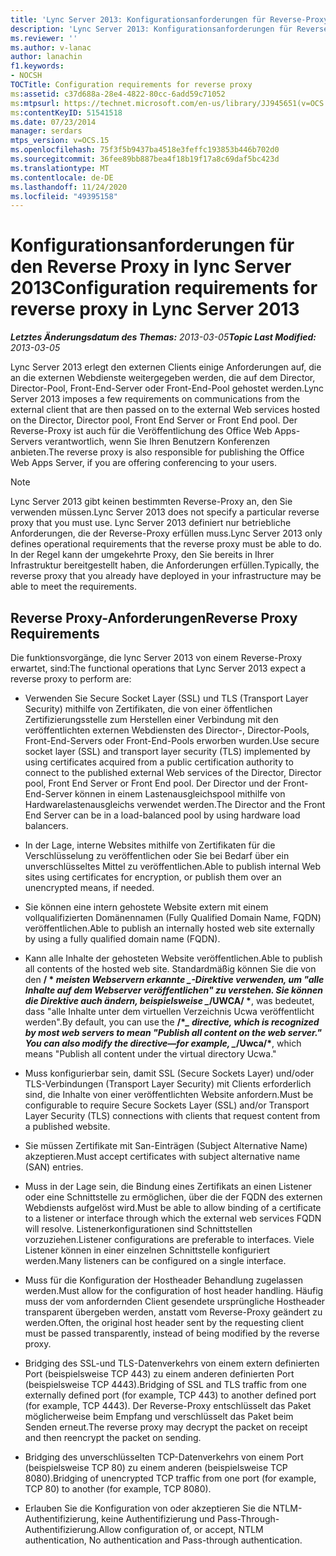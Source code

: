 ```yaml
---
title: 'Lync Server 2013: Konfigurationsanforderungen für Reverse-Proxy'
description: 'Lync Server 2013: Konfigurationsanforderungen für Reverse-Proxy.'
ms.reviewer: ''
ms.author: v-lanac
author: lanachin
f1.keywords:
- NOCSH
TOCTitle: Configuration requirements for reverse proxy
ms:assetid: c37d688a-28e4-4822-80cc-6add59c71052
ms:mtpsurl: https://technet.microsoft.com/en-us/library/JJ945651(v=OCS.15)
ms:contentKeyID: 51541518
ms.date: 07/23/2014
manager: serdars
mtps_version: v=OCS.15
ms.openlocfilehash: 75f3f5b9437ba4518e3feffc193853b446b702d0
ms.sourcegitcommit: 36fee89bb887bea4f18b19f17a8c69daf5bc423d
ms.translationtype: MT
ms.contentlocale: de-DE
ms.lasthandoff: 11/24/2020
ms.locfileid: "49395158"
---
```

# <a name="configuration-requirements-for-reverse-proxy-in-lync-server-2013"></a><span data-ttu-id="2fb25-103">Konfigurationsanforderungen für den Reverse Proxy in lync Server 2013</span><span class="sxs-lookup"><span data-stu-id="2fb25-103">Configuration requirements for reverse proxy in Lync Server 2013</span></span>

<div data-xmlns="http://www.w3.org/1999/xhtml">

<div class="topic" data-xmlns="http://www.w3.org/1999/xhtml" data-msxsl="urn:schemas-microsoft-com:xslt" data-cs="https://msdn.microsoft.com/">

<div data-asp="https://msdn2.microsoft.com/asp">



</div>

<div id="mainSection">

<div id="mainBody"><span data-ttu-id="2fb25-104">

<span> </span></span><span class="sxs-lookup"><span data-stu-id="2fb25-104">

<span> </span></span></span>

<span data-ttu-id="2fb25-105">_**Letztes Änderungsdatum des Themas:** 2013-03-05_</span><span class="sxs-lookup"><span data-stu-id="2fb25-105">_**Topic Last Modified:** 2013-03-05_</span></span>

<span data-ttu-id="2fb25-106">Lync Server 2013 erlegt den externen Clients einige Anforderungen auf, die an die externen Webdienste weitergegeben werden, die auf dem Director, Director-Pool, Front-End-Server oder Front-End-Pool gehostet werden.</span><span class="sxs-lookup"><span data-stu-id="2fb25-106">Lync Server 2013 imposes a few requirements on communications from the external client that are then passed on to the external Web services hosted on the Director, Director pool, Front End Server or Front End pool.</span></span> <span data-ttu-id="2fb25-107">Der Reverse-Proxy ist auch für die Veröffentlichung des Office Web Apps-Servers verantwortlich, wenn Sie Ihren Benutzern Konferenzen anbieten.</span><span class="sxs-lookup"><span data-stu-id="2fb25-107">The reverse proxy is also responsible for publishing the Office Web Apps Server, if you are offering conferencing to your users.</span></span>

<div>


> [!NOTE]  
> <span data-ttu-id="2fb25-108">Lync Server 2013 gibt keinen bestimmten Reverse-Proxy an, den Sie verwenden müssen.</span><span class="sxs-lookup"><span data-stu-id="2fb25-108">Lync Server 2013 does not specify a particular reverse proxy that you must use.</span></span> <span data-ttu-id="2fb25-109">Lync Server 2013 definiert nur betriebliche Anforderungen, die der Reverse-Proxy erfüllen muss.</span><span class="sxs-lookup"><span data-stu-id="2fb25-109">Lync Server 2013 only defines operational requirements that the reverse proxy must be able to do.</span></span> <span data-ttu-id="2fb25-110">In der Regel kann der umgekehrte Proxy, den Sie bereits in Ihrer Infrastruktur bereitgestellt haben, die Anforderungen erfüllen.</span><span class="sxs-lookup"><span data-stu-id="2fb25-110">Typically, the reverse proxy that you already have deployed in your infrastructure may be able to meet the requirements.</span></span>



</div>

<div>

## <a name="reverse-proxy-requirements"></a><span data-ttu-id="2fb25-111">Reverse Proxy-Anforderungen</span><span class="sxs-lookup"><span data-stu-id="2fb25-111">Reverse Proxy Requirements</span></span>

<span data-ttu-id="2fb25-112">Die funktionsvorgänge, die lync Server 2013 von einem Reverse-Proxy erwartet, sind:</span><span class="sxs-lookup"><span data-stu-id="2fb25-112">The functional operations that Lync Server 2013 expect a reverse proxy to perform are:</span></span>

  - <span data-ttu-id="2fb25-113">Verwenden Sie Secure Socket Layer (SSL) und TLS (Transport Layer Security) mithilfe von Zertifikaten, die von einer öffentlichen Zertifizierungsstelle zum Herstellen einer Verbindung mit den veröffentlichten externen Webdiensten des Director-, Director-Pools, Front-End-Servers oder Front-End-Pools erworben wurden.</span><span class="sxs-lookup"><span data-stu-id="2fb25-113">Use secure socket layer (SSL) and transport layer security (TLS) implemented by using certificates acquired from a public certification authority to connect to the published external Web services of the Director, Director pool, Front End Server or Front End pool.</span></span> <span data-ttu-id="2fb25-114">Der Director und der Front-End-Server können in einem Lastenausgleichspool mithilfe von Hardwarelastenausgleichs verwendet werden.</span><span class="sxs-lookup"><span data-stu-id="2fb25-114">The Director and the Front End Server can be in a load-balanced pool by using hardware load balancers.</span></span>

  - <span data-ttu-id="2fb25-115">In der Lage, interne Websites mithilfe von Zertifikaten für die Verschlüsselung zu veröffentlichen oder Sie bei Bedarf über ein unverschlüsseltes Mittel zu veröffentlichen.</span><span class="sxs-lookup"><span data-stu-id="2fb25-115">Able to publish internal Web sites using certificates for encryption, or publish them over an unencrypted means, if needed.</span></span>

  - <span data-ttu-id="2fb25-116">Sie können eine intern gehostete Website extern mit einem vollqualifizierten Domänennamen (Fully Qualified Domain Name, FQDN) veröffentlichen.</span><span class="sxs-lookup"><span data-stu-id="2fb25-116">Able to publish an internally hosted web site externally by using a fully qualified domain name (FQDN).</span></span>

  - <span data-ttu-id="2fb25-117">Kann alle Inhalte der gehosteten Website veröffentlichen.</span><span class="sxs-lookup"><span data-stu-id="2fb25-117">Able to publish all contents of the hosted web site.</span></span> <span data-ttu-id="2fb25-118">Standardmäßig können Sie die von den **/ \* *meisten Webservern erkannte _-Direktive verwenden, um "alle Inhalte auf dem Webserver veröffentlichen" zu verstehen. Sie können die Direktive auch ändern, beispielsweise _*/UWCA/ \***, was bedeutet, dass "alle Inhalte unter dem virtuellen Verzeichnis Ucwa veröffentlicht werden".</span><span class="sxs-lookup"><span data-stu-id="2fb25-118">By default, you can use the **/\**_ directive, which is recognized by most web servers to mean "Publish all content on the web server." You can also modify the directive—for example, _*/Uwca/\***, which means "Publish all content under the virtual directory Ucwa."</span></span>

  - <span data-ttu-id="2fb25-119">Muss konfigurierbar sein, damit SSL (Secure Sockets Layer) und/oder TLS-Verbindungen (Transport Layer Security) mit Clients erforderlich sind, die Inhalte von einer veröffentlichten Website anfordern.</span><span class="sxs-lookup"><span data-stu-id="2fb25-119">Must be configurable to require Secure Sockets Layer (SSL) and/or Transport Layer Security (TLS) connections with clients that request content from a published website.</span></span>

  - <span data-ttu-id="2fb25-120">Sie müssen Zertifikate mit San-Einträgen (Subject Alternative Name) akzeptieren.</span><span class="sxs-lookup"><span data-stu-id="2fb25-120">Must accept certificates with subject alternative name (SAN) entries.</span></span>

  - <span data-ttu-id="2fb25-121">Muss in der Lage sein, die Bindung eines Zertifikats an einen Listener oder eine Schnittstelle zu ermöglichen, über die der FQDN des externen Webdiensts aufgelöst wird.</span><span class="sxs-lookup"><span data-stu-id="2fb25-121">Must be able to allow binding of a certificate to a listener or interface through which the external web services FQDN will resolve.</span></span> <span data-ttu-id="2fb25-122">Listenerkonfigurationen sind Schnittstellen vorzuziehen.</span><span class="sxs-lookup"><span data-stu-id="2fb25-122">Listener configurations are preferable to interfaces.</span></span> <span data-ttu-id="2fb25-123">Viele Listener können in einer einzelnen Schnittstelle konfiguriert werden.</span><span class="sxs-lookup"><span data-stu-id="2fb25-123">Many listeners can be configured on a single interface.</span></span>

  - <span data-ttu-id="2fb25-124">Muss für die Konfiguration der Hostheader Behandlung zugelassen werden.</span><span class="sxs-lookup"><span data-stu-id="2fb25-124">Must allow for the configuration of host header handling.</span></span> <span data-ttu-id="2fb25-125">Häufig muss der vom anfordernden Client gesendete ursprüngliche Hostheader transparent übergeben werden, anstatt vom Reverse-Proxy geändert zu werden.</span><span class="sxs-lookup"><span data-stu-id="2fb25-125">Often, the original host header sent by the requesting client must be passed transparently, instead of being modified by the reverse proxy.</span></span>

  - <span data-ttu-id="2fb25-126">Bridging des SSL-und TLS-Datenverkehrs von einem extern definierten Port (beispielsweise TCP 443) zu einem anderen definierten Port (beispielsweise TCP 4443).</span><span class="sxs-lookup"><span data-stu-id="2fb25-126">Bridging of SSL and TLS traffic from one externally defined port (for example, TCP 443) to another defined port (for example, TCP 4443).</span></span> <span data-ttu-id="2fb25-127">Der Reverse-Proxy entschlüsselt das Paket möglicherweise beim Empfang und verschlüsselt das Paket beim Senden erneut.</span><span class="sxs-lookup"><span data-stu-id="2fb25-127">The reverse proxy may decrypt the packet on receipt and then reencrypt the packet on sending.</span></span>

  - <span data-ttu-id="2fb25-128">Bridging des unverschlüsselten TCP-Datenverkehrs von einem Port (beispielsweise TCP 80) zu einem anderen (beispielsweise TCP 8080).</span><span class="sxs-lookup"><span data-stu-id="2fb25-128">Bridging of unencrypted TCP traffic from one port (for example, TCP 80) to another (for example, TCP 8080).</span></span>

  - <span data-ttu-id="2fb25-129">Erlauben Sie die Konfiguration von oder akzeptieren Sie die NTLM-Authentifizierung, keine Authentifizierung und Pass-Through-Authentifizierung.</span><span class="sxs-lookup"><span data-stu-id="2fb25-129">Allow configuration of, or accept, NTLM authentication, No authentication and Pass-through authentication.</span></span>

<span data-ttu-id="2fb25-130"></div>

</div>

<span> </span>

</div>

</div>

</span><span class="sxs-lookup"><span data-stu-id="2fb25-130"></div>

</div>

<span> </span>

</div>

</div>

</span></span></div>

